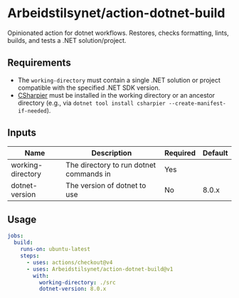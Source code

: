 # Arbeidstilsynet/action-dotnet-build

Opinionated action for dotnet workflows. Restores, checks formatting, lints, builds, and tests a .NET solution/project.

## Requirements

- The `working-directory` must contain a single .NET solution or project compatible with the specified .NET SDK version.
- [CSharpier](https://csharpier.com) must be installed in the working directory or an ancestor directory (e.g., via `dotnet tool install csharpier --create-manifest-if-needed`).

## Inputs

| Name              | Description                             | Required | Default |
|-------------------|-----------------------------------------|----------|---------|
| working-directory | The directory to run dotnet commands in | Yes      |         |
| dotnet-version    | The version of dotnet to use            | No       | 8.0.x   |

## Usage

```yaml
jobs:
  build:
    runs-on: ubuntu-latest
    steps:
      - uses: actions/checkout@v4
      - uses: Arbeidstilsynet/action-dotnet-build@v1
        with:
          working-directory: ./src
          dotnet-version: 8.0.x
```
